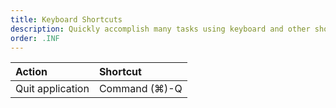 ```yaml
---
title: Keyboard Shortcuts
description: Quickly accomplish many tasks using keyboard and other shortcuts.
order: .INF
---
```


Action                      | Shortcut
:-------------------------- | :--------------------------
Quit application            | Command (⌘)-Q